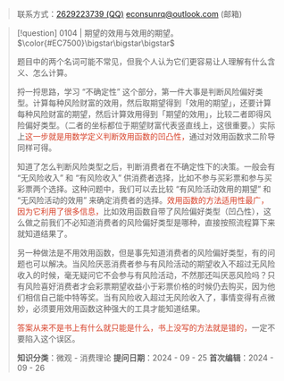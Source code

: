 > 联系方式：<a href="https://qm.qq.com/q/iA1sKuakak">2629223739 (QQ)</a>
> <a href="mailto:econsunrq@outlook.com">econsunrq@outlook.com (邮箱)</a>

> [!question] 0104 | 期望的效用与效用的期望。$\color{#EC7500}\bigstar\bigstar\bigstar$
> 
> 题目中的两个名词可能不常见，但我个人认为它们更容易让人理解有什么含义、怎么计算。
> 
> 捋一捋思路，学习 “不确定性” 这个部分，第一件大事是判断风险偏好类型。计算每种风险财富的效用，然后取期望得到「效用的期望」，还要计算每种风险财富的期望，然后计算效用得到「期望的效用」，比较二者即得风险偏好类型。（二者的坐标都位于期望财富代表竖直线上，这很重要。）实际上<font color = #D7422A>这一步就是用数学定义判断效用函数的凹凸性，</font>通过对效用函数求二阶导同样可得。
> 
> 知道了怎么判断风险类型之后，判断消费者在不确定性下的决策。一般会有 “无风险收入” 和 “有风险收入” 供消费者选择，比如不参与买彩票和参与买彩票两个选择。这种问题中，我们可以去比较 “有风险活动效用的期望” 和 “无风险活动的效用” 来确定消费者的选择。<font color = #D7422A>效用函数的方法适用性最广，因为它利用了很多信息，</font>比如效用函数自带了风险偏好类型（凹凸性），这么做之前我们不必知道消费者的风险偏好类型是哪种，直接按照流程算下来就知道结果了。
> 
> 另一种做法是不用效用函数，但是事先知道消费者的风险偏好类型，有的问题也可以解决。当风险厌恶消费者参与有风险活动的期望收入不超过无风险收入的时候，毫无疑问它不会参与有风险活动，不然那还叫厌恶风险吗？只有风险喜好消费者才会彩票期望收益小于彩票价格的时候仍去购买，因为他们相信自己能中特等奖。当有风险收入超过无风险收入了，事情变得有点微妙，必须要用效用函数这种强大的工具才能知道结果。
> 
> <font color = #D7422A>答案从来不是书上有什么就只能是什么，书上没写的方法就是错的，</font>一定不要陷入这个误区。
> 
> **知识分类**：微观 - 消费理论
> **提问日期**：2024 - 09 - 25
> **首次编辑**：2024 - 09 - 26